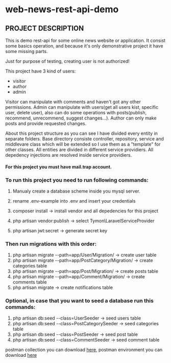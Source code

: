 # web-news-rest-api-demo

## PROJECT DESCRIPTION

This is demo rest-api for some online news website or application. It consist some basics
operation, and because it's only demonstrative project it have some missing parts.

Just for purpose of testing, creating user is not authorized!

This project have 3 kind of users:
* visitor
* author
* admin

Visitor can manipulate with comments and haven't got any other permissions.
Admin can manipulate with users(get all users kist, specific user, delete user), also can do some operations with posts(publish, recommend, unrecommend, suggest changes...).
Author can only make posts and provide requested changes.

About this project structure as you can see I have divided every entity in separate folders.
Base directory consiste controller, repository, service and middlevare class which will be extended so I use them as a "template" for other classes.
All entities are divided in different service providiers. All depedency injections are resolved inside service providiers.


#### For this project you must have mail.trap account.

### To run this project you need to run following commands:

1. Manualy create a database scheme inside you mysql server.

2. rename .env-example into .env and insert your credentials

3. composer install -> install vendor and all depedencies for this project
4. php artisan vendor:publish -> select Tymon\LaravelServiceProvider
5. php artisan jwt:secret -> generate secret key

### Then run migrations with this order:

1. php artisan migrate --path=app/User/Migration/ -> create user table
2. php artisan migrate --path=app/PostCategory/Migration/ -> create categories table
3. php artisan migrate --path=app/Post/Migration/ -> create posts table
4. php artisan migrate --path=app/Comment/Migration/ -> create comments table
5. php artisan migrate -> create notifications table

### Optional, in case that you want to seed a database run this commands:

1. php artisan db:seed --class=UserSeeder -> seed users table
2. php artisan db:seed --class=PostCategorySeeder -> seed categories table
3. php artisan db:seed --class=PostSeeder -> seed post table
4. php artisan db:seed --class=CommentSeeder -> seed comment table

postman collection you can download [here](https://drive.google.com/file/d/1lonVRJY6aslIP4OZCOnnaEk7aJAPcl_O/view?usp=sharing), postman environment you can download [here](https://drive.google.com/file/d/1ImnhZ91y0XJYjSUBhJpsOKBJ_C31ElDf/view?usp=sharing)
